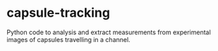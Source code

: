 # capsule-tracking
Python code to analysis and extract measurements from experimental images of capsules travelling in a channel.
